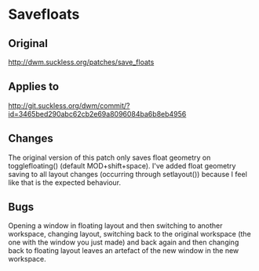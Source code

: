 # Savefloats

## Original

http://dwm.suckless.org/patches/save_floats

## Applies to

http://git.suckless.org/dwm/commit/?id=3465bed290abc62cb2e69a8096084ba6b8eb4956

## Changes

The original version of this patch only saves float geometry on
togglefloating() (default MOD+shift+space). I've added float geometry
saving to all layout changes (occurring through setlayout()) because I
feel like that is the expected behaviour.

## Bugs

Opening a window in floating layout and then switching to another
workspace, changing layout, switching back to the original workspace
(the one with the window you just made) and back again and then
changing back to floating layout leaves an artefact of the new window
in the new workspace.

